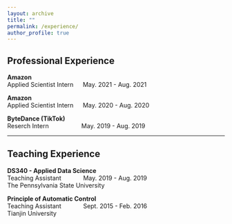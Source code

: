 ```yaml
---
layout: archive
title: ""
permalink: /experience/
author_profile: true
---
```


## Professional Experience

**Amazon** <br />
Applied Scientist Intern  &emsp;  May. 2021 - Aug. 2021

**Amazon** <br />
Applied Scientist Intern  &emsp;   May. 2020 - Aug. 2020

**ByteDance (TikTok)** <br />
Reserch Intern  &emsp;  &emsp; &emsp; &emsp;	May. 2019 - Aug. 2019<br />

---
## Teaching Experience

**DS340 - Applied Data Science** <br />
Teaching Assistant   &ensp;  &emsp;	  &emsp; 	May. 2019 - Aug. 2019<br />
The Pennsylvania State University <br />

**Principle of Automatic Control** <br />
Teaching Assistant  &ensp;  &emsp;	  &emsp; 	Sept. 2015 - Feb. 2016<br />
Tianjin University<br />
